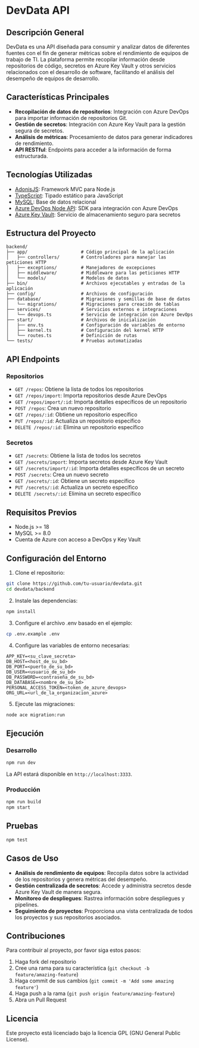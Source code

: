 # DevData API

## Descripción General

DevData es una API diseñada para consumir y analizar datos de diferentes fuentes con el fin de generar métricas sobre el rendimiento de equipos de trabajo de TI. La plataforma permite recopilar información desde repositorios de código, secretos en Azure Key Vault y otros servicios relacionados con el desarrollo de software, facilitando el análisis del desempeño de equipos de desarrollo.

## Características Principales

- **Recopilación de datos de repositorios**: Integración con Azure DevOps para importar información de repositorios Git.
- **Gestión de secretos**: Integración con Azure Key Vault para la gestión segura de secretos.
- **Análisis de métricas**: Procesamiento de datos para generar indicadores de rendimiento.
- **API RESTful**: Endpoints para acceder a la información de forma estructurada.

## Tecnologías Utilizadas

- [AdonisJS](https://adonisjs.com/): Framework MVC para Node.js
- [TypeScript](https://www.typescriptlang.org/): Tipado estático para JavaScript
- [MySQL](https://www.mysql.com/): Base de datos relacional
- [Azure DevOps Node API](https://github.com/microsoft/azure-devops-node-api): SDK para integración con Azure DevOps
- [Azure Key Vault](https://azure.microsoft.com/es-es/services/key-vault/): Servicio de almacenamiento seguro para secretos

## Estructura del Proyecto

```
backend/
├── app/                    # Código principal de la aplicación
│   ├── controllers/        # Controladores para manejar las peticiones HTTP
│   ├── exceptions/         # Manejadores de excepciones
│   ├── middleware/         # Middleware para las peticiones HTTP
│   └── models/             # Modelos de datos
├── bin/                    # Archivos ejecutables y entradas de la aplicación
├── config/                 # Archivos de configuración
├── database/               # Migraciones y semillas de base de datos
│   └── migrations/         # Migraciones para creación de tablas
├── services/               # Servicios externos e integraciones
│   └── devops.ts           # Servicio de integración con Azure DevOps
├── start/                  # Archivos de inicialización
│   ├── env.ts              # Configuración de variables de entorno
│   ├── kernel.ts           # Configuración del kernel HTTP
│   └── routes.ts           # Definición de rutas
└── tests/                  # Pruebas automatizadas
```

## API Endpoints

### Repositorios

- `GET /repos`: Obtiene la lista de todos los repositorios
- `GET /repos/import`: Importa repositorios desde Azure DevOps
- `GET /repos/import/:id`: Importa detalles específicos de un repositorio
- `POST /repos`: Crea un nuevo repositorio
- `GET /repos/:id`: Obtiene un repositorio específico
- `PUT /repos/:id`: Actualiza un repositorio específico
- `DELETE /repos/:id`: Elimina un repositorio específico

### Secretos

- `GET /secrets`: Obtiene la lista de todos los secretos
- `GET /secrets/import`: Importa secretos desde Azure Key Vault
- `GET /secrets/import/:id`: Importa detalles específicos de un secreto
- `POST /secrets`: Crea un nuevo secreto
- `GET /secrets/:id`: Obtiene un secreto específico
- `PUT /secrets/:id`: Actualiza un secreto específico
- `DELETE /secrets/:id`: Elimina un secreto específico

## Requisitos Previos

- Node.js >= 18
- MySQL >= 8.0
- Cuenta de Azure con acceso a DevOps y Key Vault

## Configuración del Entorno

1. Clone el repositorio:
```bash
git clone https://github.com/tu-usuario/devdata.git
cd devdata/backend
```

2. Instale las dependencias:
```bash
npm install
```

3. Configure el archivo .env basado en el ejemplo:
```bash
cp .env.example .env
```

4. Configure las variables de entorno necesarias:
```
APP_KEY=<su_clave_secreta>
DB_HOST=<host_de_su_bd>
DB_PORT=<puerto_de_su_bd>
DB_USER=<usuario_de_su_bd>
DB_PASSWORD=<contraseña_de_su_bd>
DB_DATABASE=<nombre_de_su_bd>
PERSONAL_ACCESS_TOKEN=<token_de_azure_devops>
ORG_URL=<url_de_la_organizacion_azure>
```

5. Ejecute las migraciones:
```bash
node ace migration:run
```

## Ejecución

### Desarrollo

```bash
npm run dev
```

La API estará disponible en `http://localhost:3333`.

### Producción

```bash
npm run build
npm start
```

## Pruebas

```bash
npm test
```

## Casos de Uso

- **Análisis de rendimiento de equipos**: Recopila datos sobre la actividad de los repositorios y genera métricas del desempeño.
- **Gestión centralizada de secretos**: Accede y administra secretos desde Azure Key Vault de manera segura.
- **Monitoreo de despliegues**: Rastrea información sobre despliegues y pipelines.
- **Seguimiento de proyectos**: Proporciona una vista centralizada de todos los proyectos y sus repositorios asociados.

## Contribuciones

Para contribuir al proyecto, por favor siga estos pasos:

1. Haga fork del repositorio
2. Cree una rama para su característica (`git checkout -b feature/amazing-feature`)
3. Haga commit de sus cambios (`git commit -m 'Add some amazing feature'`)
4. Haga push a la rama (`git push origin feature/amazing-feature`)
5. Abra un Pull Request

## Licencia

Este proyecto está licenciado bajo la licencia GPL (GNU General Public License).
